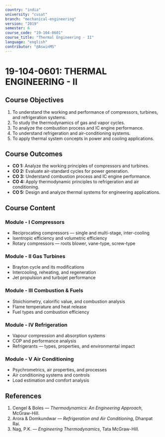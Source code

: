 ```yaml
---
country: "india"
university: "cusat"
branch: "mechanical-engineering"
version: "2019"
semester: 6
course_code: "19-104-0601"
course_title: "Thermal Engineering - II"
language: "english"
contributor: "@AswinMS"
---
```


# 19-104-0601: THERMAL ENGINEERING - II

## Course Objectives
1. To understand the working and performance of compressors, turbines, and refrigeration systems.
2. To study the thermodynamics of gas and vapor cycles.
3. To analyze the combustion process and IC engine performance.
4. To understand refrigeration and air-conditioning systems.
5. To apply thermal system concepts in power and cooling applications.

## Course Outcomes
* **CO 1:** Analyze the working principles of compressors and turbines.
* **CO 2:** Evaluate air-standard cycles for power generation.
* **CO 3:** Understand combustion process and IC engine performance.
* **CO 4:** Apply thermodynamic principles to refrigeration and air conditioning.
* **CO 5:** Design and analyze thermal systems for engineering applications.

## Course Content

### Module - I Compressors
* Reciprocating compressors — single and multi-stage, inter-cooling
* Isentropic efficiency and volumetric efficiency
* Rotary compressors — roots blower, vane-type, screw-type

### Module - II Gas Turbines
* Brayton cycle and its modifications
* Intercooling, reheating, and regeneration
* Jet propulsion and turbojet performance

### Module - III Combustion & Fuels
* Stoichiometry, calorific value, and combustion analysis
* Flame temperature and heat release
* Fuel types and combustion efficiency

### Module - IV Refrigeration
* Vapour compression and absorption systems
* COP and performance analysis
* Refrigerants — types, properties, and environmental impact

### Module - V Air Conditioning
* Psychrometrics, air properties, and processes
* Air conditioning systems and controls
* Load estimation and comfort analysis

## References
1. Cengel & Boles — *Thermodynamics: An Engineering Approach*, McGraw-Hill.
2. Arora & Domkundwar — *Refrigeration and Air Conditioning*, Dhanpat Rai.
3. Nag, P.K. — *Engineering Thermodynamics*, Tata McGraw-Hill.
